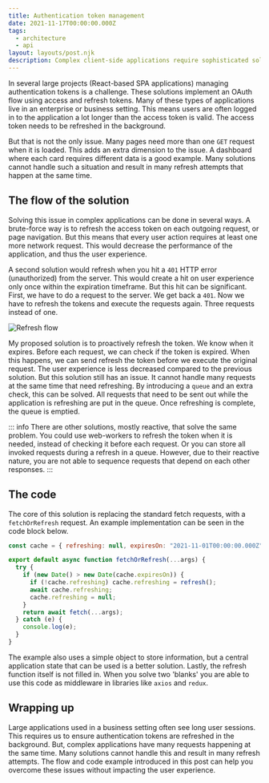 ```yaml
---
title: Authentication token management
date: 2021-11-17T00:00:00.000Z
tags:
  - architecture
  - api
layout: layouts/post.njk
description: Complex client-side applications require sophisticated solutions around authentication management and background refreshing.
---
```


In several large projects (React-based SPA applications) managing authentication tokens is a challenge. These solutions implement an OAuth flow using access and refresh tokens. Many of these types of applications live in an enterprise or business setting. This means users are often logged in to the application a lot longer than the access token is valid. The access token needs to be refreshed in the background.

But that is not the only issue. Many pages need more than one `GET` request when it is loaded. This adds an extra dimension to the issue. A dashboard where each card requires different data is a good example. Many solutions cannot handle such a situation and result in many refresh attempts that happen at the same time.

## The flow of the solution

Solving this issue in complex applications can be done in several ways. A brute-force way is to refresh the access token on each outgoing request, or page navigation. But this means that every user action requires at least one more network request. This would decrease the performance of the application, and thus the user experience.

A second solution would refresh when you hit a `401` HTTP error (unauthorized) from the server. This would create a hit on user experience only once within the expiration timeframe. But this hit can be significant. First, we have to do a request to the server. We get back a `401`. Now we have to refresh the tokens and execute the requests again. Three requests instead of one.

![Refresh flow](/img/client-refresh-2.png)

My proposed solution is to proactively refresh the token. We know when it expires. Before each request, we can check if the token is expired. When this happens, we can send refresh the token before we execute the original request. The user experience is less decreased compared to the previous solution. But this solution still has an issue. It cannot handle many requests at the same time that need refreshing. By introducing a `queue` and an extra check, this can be solved. All requests that need to be sent out while the application is refreshing are put in the queue. Once refreshing is complete, the queue is emptied.

::: info
There are other solutions, mostly reactive, that solve the same problem. You could use web-workers to refresh the token when it is needed, instead of checking it before each request. Or you can store all invoked requests during a refresh in a queue. However, due to their reactive nature, you are not able to sequence requests that depend on each other responses.
:::

## The code

The core of this solution is replacing the standard fetch requests, with a `fetchOrRefresh` request. An example implementation can be seen in the code block below.

```js
const cache = { refreshing: null, expiresOn: "2021-11-01T00:00:00.000Z" };

export default async function fetchOrRefresh(...args) {
  try {
    if (new Date() > new Date(cache.expiresOn)) {
      if (!cache.refreshing) cache.refreshing = refresh();
      await cache.refreshing;
      cache.refreshing = null;
    }
    return await fetch(...args);
  } catch (e) {
    console.log(e);
  }
}
```

The example also uses a simple object to store information, but a central application state that can be used is a better solution. Lastly, the refresh function itself is not filled in. When you solve two 'blanks' you are able to use this code as middleware in libraries like `axios` and `redux`.

## Wrapping up

Large applications used in a business setting often see long user sessions. This requires us to ensure authentication tokens are refreshed in the background. But, complex applications have many requests happening at the same time. Many solutions cannot handle this and result in many refresh attempts. The flow and code example introduced in this post can help you overcome these issues without impacting the user experience.
